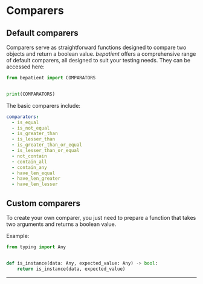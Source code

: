 # Comparers
## Default comparers

Comparers serve as straightforward functions designed to compare two objects and return
a boolean value. _bepatient_ offers a comprehensive range of default comparers,
all designed to suit your testing needs. They can be accessed here:

```python
from bepatient import COMPARATORS


print(COMPARATORS)
```

The basic comparers include:
```yaml
comparators:
  - is_equal
  - is_not_equal
  - is_greater_than
  - is_lesser_than
  - is_greater_than_or_equal
  - is_lesser_than_or_equal
  - not_contain
  - contain_all
  - contain_any
  - have_len_equal
  - have_len_greater
  - have_len_lesser
```

## Custom comparers

To create your own comparer, you just need to prepare a function that takes two
arguments and returns a boolean value.

Example:
```python
from typing import Any


def is_instance(data: Any, expected_value: Any) -> bool:
    return is_instance(data, expected_value)
```

---
